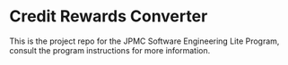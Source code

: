 # Credit Rewards Converter #
This is the project repo for the JPMC Software Engineering Lite Program, consult the program instructions for more information.
